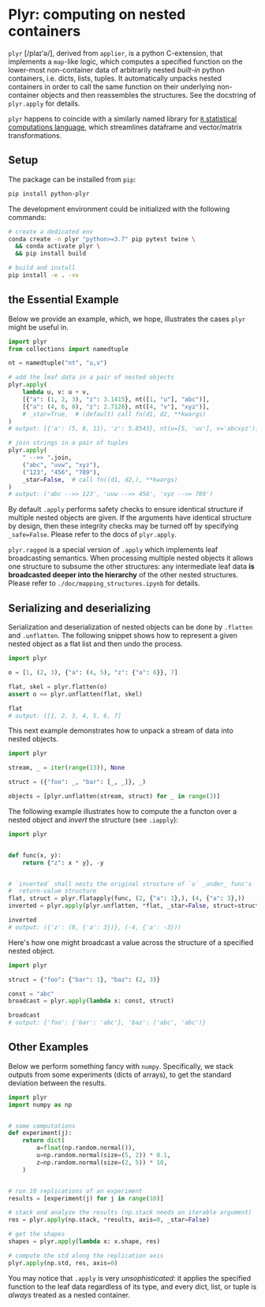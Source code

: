 # Plyr: computing on nested containers

`plyr` \[/plaɪ'ə/\], derived from `applier`, is a python C-extension, that implements a `map`-like logic, which computes a specified function on the lower-most non-container data of arbitrarily nested *built-in* python containers, i.e. dicts, lists, tuples. It automatically unpacks nested containers in order to call the same function on their underlying non-container objects and then reassembles the structures. See the docstring of `plyr.apply` for details.

`plyr` happens to coincide with a similarly named library for [`R` statistical computations language](https://www.r-project.org/), which streamlines dataframe and vector/matrix transformations.

## Setup

The package can be installed from `pip`:

```bash
pip install python-plyr
```

The development environment could be initialized with the following commands:

```bash
# create a dedicated env
conda create -n plyr "python>=3.7" pip pytest twine \
  && conda activate plyr \
  && pip install build

# build and install
pip install -e . -vv
```

## the Essential Example

Below we provide an example, which, we hope, illustrates the cases `plyr` might be useful in.

```python
import plyr
from collections import namedtuple

nt = namedtuple("nt", "u,v")

# add the leaf data in a pair of nested objects
plyr.apply(
    lambda u, v: u + v,
    [{"a": (1, 2, 3), "z": 3.1415}, nt([1, "u"], "abc")],
    [{"a": (4, 6, 8), "z": 2.7128}, nt([4, "v"], "xyz")],
    # _star=True,  # (default) call fn(d1, d2, **kwargs)
)
# output: [{'a': (5, 8, 11), 'z': 5.8543}, nt(u=[5, 'uv'], v='abcxyz')]

# join strings in a pair of tuples
plyr.apply(
    " -->> ".join,
    ("abc", "uvw", "xyz"),
    ("123", "456", "789"),
    _star=False,  # call fn((d1, d2,), **kwargs)
)
# output: ('abc -->> 123', 'uvw -->> 456', 'xyz -->> 789')
```

By default `.apply` performs safety checks to ensure identical structure if multiple nested objects are given. If the arguments have identical structure by design, then these integrity checks may be turned off by specifying `_safe=False`. Please refer to the docs of `plyr.apply`.

`plyr.ragged` is a special version of `.apply` which implements leaf broadcasting semantics. When processing multiple nested objects it allows one structure to subsume the other structures: any intermediate leaf data **is broadcasted deeper into the hierarchy** of the other nested structures. Please refer to `./doc/mapping_structures.ipynb` for details.

## Serializing and deserializing

Serialization and deserialization of nested objects can be done by `.flatten` and `.unflatten`. The following snippet shows how to represent a given nested object as a flat list and then undo the process.

```python
import plyr

o = [1, (2, 3), {"a": (4, 5), "z": {"a": 6}}, 7]

flat, skel = plyr.flatten(o)
assert o == plyr.unflatten(flat, skel)

flat
# output: ([1, 2, 3, 4, 5, 6, 7]
```

This next example demonstrates how to unpack a stream of data into nested objects.

```python
import plyr

stream, _ = iter(range(13)), None

struct = ({"foo": _, "bar": [_, _]}, _)

objects = [plyr.unflatten(stream, struct) for _ in range(3)]
```

The following example illustrates how to compute the a functon over a nested object and *invert* the structure (see `.iapply`):

```python
import plyr


def func(x, y):
    return {"z": x * y}, -y


# `inverted` shall nests the original structure of `o` _under_ func's
#  return-value structure
flat, struct = plyr.flatapply(func, (2, {"a": 1},), (4, {"a": 3},))
inverted = plyr.apply(plyr.unflatten, *flat, _star=False, struct=struct)

inverted
# output: ({'z': (8, {'a': 3})}, (-4, {'a': -3}))
```

Here's how one might broadcast a value across the structure of a specified nested object.

```python
import plyr

struct = {"foo": {"bar": 1}, "baz": (2, 3)}

const = "abc"
broadcast = plyr.apply(lambda x: const, struct)

broadcast
# output: {'foo': {'bar': 'abc'}, 'baz': ('abc', 'abc')}
```

## Other Examples

Below we perform something fancy with `numpy`. Specifically, we stack outputs from some experiments (dicts of arrays), to get the standard deviation between the results.

```python
import plyr
import numpy as np


# some computations
def experiment(j):
    return dict(
        a=float(np.random.normal()),
        u=np.random.normal(size=(5, 2)) * 0.1,
        z=np.random.normal(size=(2, 5)) * 10,
    )


# run 10 replications of an experiment
results = [experiment(j) for j in range(10)]

# stack and analyze the results (np.stack needs an iterable argument)
res = plyr.apply(np.stack, *results, axis=0, _star=False)

# get the shapes
shapes = plyr.apply(lambda x: x.shape, res)

# compute the std along the replication axis
plyr.apply(np.std, res, axis=0)
```

You may notice that `.apply` is very *unsophisticated*: it applies the specified function to the leaf data regardless of its type, and every dict, list, or tuple is *always* treated as a nested container.
